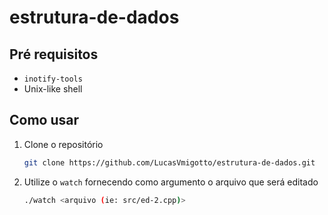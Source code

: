 # estrutura-de-dados

## Pré requisitos

* `inotify-tools`
* Unix-like shell

## Como usar

1. Clone o repositório

    ```bash
    git clone https://github.com/LucasVmigotto/estrutura-de-dados.git
    ```

2. Utilize o `watch` fornecendo como argumento o arquivo que será editado

    ```bash
    ./watch <arquivo (ie: src/ed-2.cpp)>
    ```
